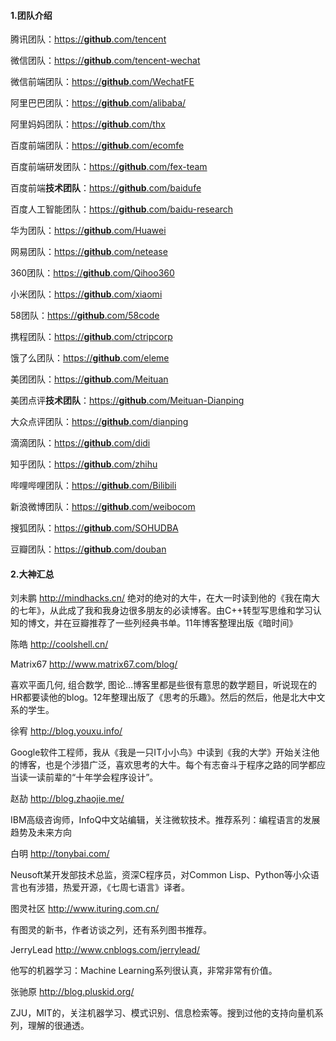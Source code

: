 #### 1.团队介绍

腾讯团队：[https://**github**.com/tencent](https://github.com/tencent)

微信团队：[https://**github**.com/tencent-wechat](https://github.com/tencent-wechat)

微信前端团队：[https://**github**.com/WechatFE](https://github.com/WechatFE)

阿里巴巴团队：[https://**github**.com/alibaba/](https://github.com/alibaba/)

阿里妈妈团队：[https://**github**.com/thx](https://github.com/thx)

百度前端团队：[https://**github**.com/ecomfe](https://github.com/ecomfe)

百度前端研发团队：[https://**github**.com/fex-team](https://github.com/fex-team)

百度前端**技术团队**：[https://**github**.com/baidufe](https://github.com/baidufe)

百度人工智能团队：[https://**github**.com/baidu-research](https://github.com/baidu-research)

华为团队：[https://**github**.com/Huawei](https://github.com/Huawei)

网易团队：[https://**github**.com/netease](https://github.com/netease)

360团队：[https://**github**.com/Qihoo360](https://github.com/Qihoo360)

小米团队：[https://**github**.com/xiaomi](https://github.com/xiaomi)

58团队：[https://**github**.com/58code](https://github.com/58code)

携程团队：[https://**github**.com/ctripcorp](https://github.com/ctripcorp)

饿了么团队：[https://**github**.com/eleme](https://github.com/eleme)

美团团队：[https://**github**.com/Meituan](https://github.com/Meituan)

美团点评**技术团队**：[https://**github**.com/Meituan-Dianping](https://github.com/Meituan-Dianping)

大众点评团队：[https://**github**.com/dianping](https://github.com/dianping)

滴滴团队：[https://**github**.com/didi](https://github.com/didi)

知乎团队：[https://**github**.com/zhihu](https://github.com/zhihu)

哔哩哔哩团队：[https://**github**.com/Bilibili](https://github.com/Bilibili)

新浪微博团队：[https://**github**.com/weibocom](https://github.com/weibocom)

搜狐团队：[https://**github**.com/SOHUDBA](https://github.com/SOHUDBA)

豆瓣团队：[https://**github**.com/douban](https://github.com/douban)

#### 2.大神汇总

刘未鹏 http://mindhacks.cn/ 
 绝对的绝对的大牛，在大一时读到他的《我在南大的七年》，从此成了我和我身边很多朋友的必读博客。由C++转型写思维和学习认知的博文，并在豆瓣推荐了一些列经典书单。11年博客整理出版《暗时间》

陈皓 http://coolshell.cn/

Matrix67 http://www.matrix67.com/blog/

喜欢平面几何, 组合数学, 图论…博客里都是些很有意思的数学题目，听说现在的HR都要读他的blog。12年整理出版了《思考的乐趣》。然后的然后，他是北大中文系的学生。

徐宥 http://blog.youxu.info/

Google软件工程师，我从《我是一只IT小小鸟》中读到《我的大学》开始关注他的博客，也是个涉猎广泛，喜欢思考的大牛。每个有志奋斗于程序之路的同学都应当读一读前辈的“十年学会程序设计”。

赵劼 http://blog.zhaojie.me/

IBM高级咨询师，InfoQ中文站编辑，关注微软技术。推荐系列：编程语言的发展趋势及未来方向

白明 http://tonybai.com/

Neusoft某开发部技术总监，资深C程序员，对Common Lisp、Python等小众语言也有涉猎，热爱开源，《七周七语言》译者。

图灵社区 http://www.ituring.com.cn/

有图灵的新书，作者访谈之列，还有系列图书推荐。

JerryLead http://www.cnblogs.com/jerrylead/

他写的机器学习：Machine Learning系列很认真，非常非常有价值。

张驰原 http://blog.pluskid.org/

ZJU，MIT的，关注机器学习、模式识别、信息检索等。搜到过他的支持向量机系列，理解的很通透。